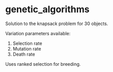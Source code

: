 # genetic_algorithms

Solution to the knapsack problem for 30 objects. 

Variation parameters available: 
1. Selection rate
2. Mutation rate
3. Death rate

Uses ranked selection for breeding. 
